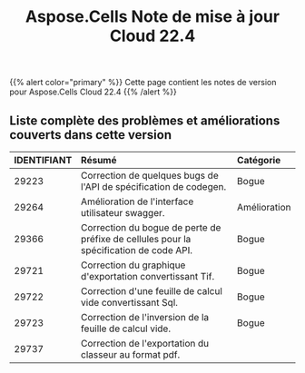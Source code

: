 ﻿---
title: Aspose.Cells Note de mise à jour Cloud 22.4
second_title: Aspose.Cells Cloud Documen
type: docs
url: /fr/aspose-cells-cloud-22-4-release-notes/
description: Aspose.Cells Cloud prend en charge Excel pour créer, convertir, fusionner, diviser, protéger, opération d'objet interne, etc.
weight: 18
---
{{% alert color="primary" %}} 
Cette page contient les notes de version pour Aspose.Cells Cloud 22.4
{{% /alert %}} 
## **Liste complète des problèmes et améliorations couverts dans cette version**
|**IDENTIFIANT**|**Résumé**|**Catégorie**|
|:- |:- |:- |
|29223 |Correction de quelques bugs de l'API de spécification de codegen.| Bogue|
|29264 |Amélioration de l'interface utilisateur swagger.| Amélioration|
|29366 |Correction du bogue de perte de préfixe de cellules pour la spécification de code API.| Bogue|
|29721 |Correction du graphique d'exportation convertissant Tif.| Bogue|
|29722 |Correction d'une feuille de calcul vide convertissant Sql.| Bogue|
|29723 |Correction de l'inversion de la feuille de calcul vide.| Bogue|
|29737 |Correction de l'exportation du classeur au format pdf.|
